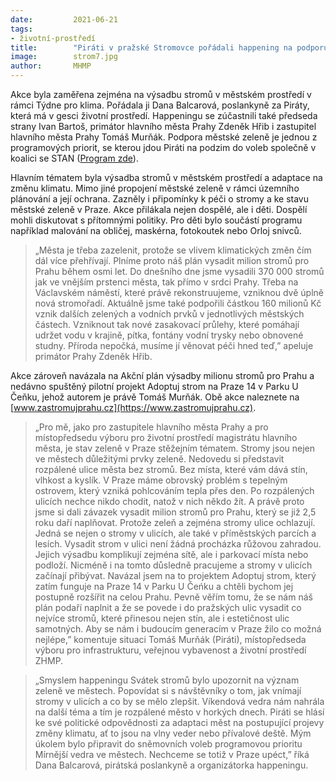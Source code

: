 ```yaml
---
date:         2021-06-21
tags:         
- životní-prostředí
title:        "Piráti v pražské Stromovce pořádali happening na podporu městské zeleně s názvem Svátek stromů"
image: 	      strom7.jpg
author:       MHMP
---
```


Akce byla zaměřena zejména na výsadbu stromů v městském prostředí v rámci Týdne pro klima. Pořádala ji Dana Balcarová, poslankyně za Piráty, která má v gesci životní prostředí. Happeningu se zúčastnili také předseda strany Ivan Bartoš, primátor hlavního města Prahy Zdeněk Hřib i zastupitel hlavního města Prahy Tomáš Murňák. Podpora městské zeleně je jednou z programových priorit, se kterou jdou Piráti na podzim do voleb společně v koalici se STAN ([Program zde](https://www.piratiastarostove.cz/program/resort/zivotni-prostredi/)). 

Hlavním tématem byla výsadba stromů v městském prostředí a adaptace na změnu klimatu. Mimo jiné propojení městské zeleně v rámci územního plánování a její ochrana. Zazněly i připomínky k péči o stromy a ke stavu městské zeleně v Praze. Akce přilákala nejen dospělé, ale i děti. Dospělí mohli diskutovat s přítomnými politiky. Pro děti bylo součástí programu například malování na obličej, maskérna, fotokoutek nebo Orloj snivců.

> „Města je třeba zazelenit, protože se vlivem klimatických změn čím dál více přehřívají. Plníme proto náš plán vysadit milion stromů pro Prahu během osmi let. Do dnešního dne jsme vysadili 370 000 stromů jak ve vnějším prstenci města, tak přímo v srdci Prahy. Třeba na Václavském náměstí, které právě rekonstruujeme, vzniknou dvě úplně nová stromořadí. Aktuálně jsme také podpořili částkou 160 milionů Kč vznik dalších zelených a vodních prvků v jednotlivých městských částech. Vzniknout tak nové zasakovací průlehy, které pomáhají udržet vodu v krajině, pítka, fontány vodní trysky nebo obnovené studny. Příroda nepočká, musíme jí věnovat péči hned teď,” apeluje primátor Prahy Zdeněk Hřib.

Akce zároveň navázala na Akční plán výsadby milionu stromů pro Prahu a nedávno spuštěný pilotní projekt Adoptuj strom na Praze 14 v Parku U Čeňku, jehož autorem je právě Tomáš Murňák. Obě akce naleznete na [www.zastromujprahu.cz](https://www.zastromujprahu.cz). 
 
> „Pro mě, jako pro zastupitele hlavního města Prahy a pro místopředsedu výboru pro životní prostředí magistrátu hlavního města, je stav zeleně v Praze stěžejním tématem. Stromy jsou nejen ve městech důležitými prvky zeleně. Nedovedu si představit rozpálené ulice města bez stromů. Bez místa, které vám dává stín, vlhkost a kyslík. V Praze máme obrovský problém s tepelným ostrovem, který vzniká pohlcováním tepla přes den. Po rozpálených ulicích nechce nikdo chodit, natož v nich někdo žít. A právě proto jsme si dali závazek vysadit milion stromů pro Prahu, který se již 2,5 roku daří naplňovat. Protože zeleň a zejména stromy ulice ochlazují. Jedná se nejen o stromy v ulicích, ale také v příměstských parcích a lesích. Vysadit strom v ulici není žádná procházka růžovou zahradou. Jejich výsadbu komplikují zejména sítě, ale i parkovací místa nebo podloží. Nicméně i na tomto důsledně pracujeme a stromy v ulicích začínají přibývat. Navázal jsem na to projektem Adoptuj strom, který zatím funguje na Praze 14 v Parku U Čeńku a chtěli bychom jej postupně rozšířit na celou Prahu. Pevně věřím tomu, že se nám náš plán podaří naplnit a že se povede i do pražských ulic vysadit co nejvíce stromů, které přinesou nejen stín, ale i estetičnost ulic samotných. Aby se nám i budoucím generacím v Praze žilo co možná nejlépe,” komentuje situaci Tomáš Murňák (Piráti), místopředseda výboru pro infrastrukturu, veřejnou vybavenost a životní prostředí ZHMP. 

> „Smyslem happeningu Svátek stromů bylo upozornit na význam zeleně ve městech. Popovídat si s návštěvníky o tom, jak vnímají stromy v ulicích a co by se mělo zlepšit. Víkendová vedra nám nahrála na další téma a tím je rozpálené město v horkých dnech. Piráti se hlásí ke své politické odpovědnosti za adaptaci měst na postupující projevy změny klimatu, ať to jsou  na vlny veder nebo přívalové deště. Mým úkolem bylo připravit do sněmovních voleb programovou prioritu Mírnější vedra ve městech. Nechceme se totiž v Praze upéct,” říká Dana Balcarová, pirátská poslankyně a organizátorka happeningu.

